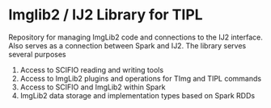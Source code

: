 # Imglib2 / IJ2 Library for TIPL
Repository for managing ImgLib2 code and connections to the IJ2 interface. Also serves as a connection between Spark and IJ2. The library serves several purposes

1. Access to SCIFIO reading and writing tools
2. Access to ImgLib2 plugins and operations for TImg and TIPL commands
3. Access to SCIFIO and ImgLib2 within Spark
4. ImgLib2 data storage and implementation types based on Spark RDDs
